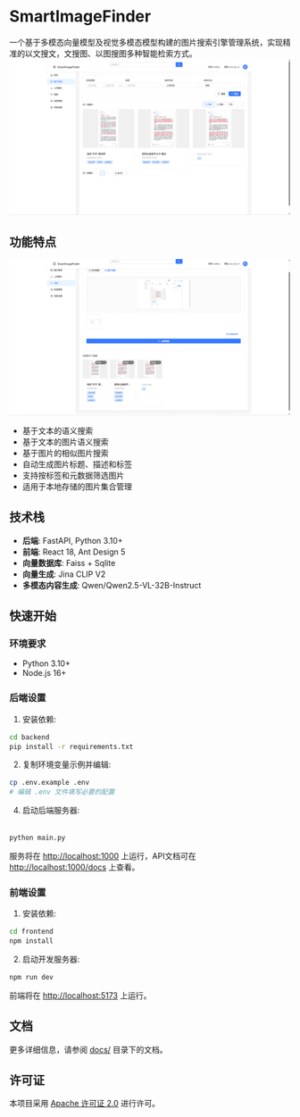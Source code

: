 # SmartImageFinder

一个基于多模态向量模型及视觉多模态模型构建的图片搜索引擎管理系统，实现精准的以文搜文，文搜图、以图搜图多种智能检索方式。
![image_manager](assets/images/image_manager.png)

## 功能特点

![image_to_image_search](assets/images/image_to_image_search.png)

- 基于文本的语义搜索
- 基于文本的图片语义搜索
- 基于图片的相似图片搜索
- 自动生成图片标题、描述和标签
- 支持按标签和元数据筛选图片
- 适用于本地存储的图片集合管理

## 技术栈

- **后端**: FastAPI, Python 3.10+
- **前端**: React 18, Ant Design 5
- **向量数据库**: Faiss + Sqlite
- **向量生成**: Jina CLIP V2
- **多模态内容生成**: Qwen/Qwen2.5-VL-32B-Instruct

## 快速开始

### 环境要求

- Python 3.10+
- Node.js 16+

### 后端设置

1. 安装依赖:

```bash
cd backend
pip install -r requirements.txt
```

2. 复制环境变量示例并编辑:

```bash
cp .env.example .env
# 编辑 .env 文件填写必要的配置
```

4. 启动后端服务器:

```bash

python main.py
```

服务将在 <http://localhost:1000> 上运行，API文档可在 <http://localhost:1000/docs> 上查看。

### 前端设置

1. 安装依赖:

```bash
cd frontend
npm install
```

2. 启动开发服务器:

```bash
npm run dev
```

前端将在 <http://localhost:5173> 上运行。

## 文档

更多详细信息，请参阅 [docs/](./docs/) 目录下的文档。

## 许可证

本项目采用 [Apache 许可证 2.0](LICENSE) 进行许可。
